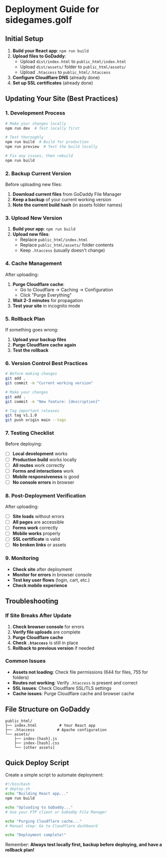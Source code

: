# Deployment Guide for sidegames.golf

## Initial Setup
1. **Build your React app**: `npm run build`
2. **Upload files to GoDaddy**:
   - Upload `dist/index.html` to `public_html/index.html`
   - Upload `dist/assets/` folder to `public_html/assets/`
   - Upload `.htaccess` to `public_html/.htaccess`
3. **Configure Cloudflare DNS** (already done)
4. **Set up SSL certificates** (already done)

## Updating Your Site (Best Practices)

### 1. Development Process
```bash
# Make your changes locally
npm run dev  # Test locally first

# Test thoroughly
npm run build  # Build for production
npm run preview  # Test the build locally

# Fix any issues, then rebuild
npm run build
```

### 2. Backup Current Version
Before uploading new files:
1. **Download current files** from GoDaddy File Manager
2. **Keep a backup** of your current working version
3. **Note the current build hash** (in assets folder names)

### 3. Upload New Version
1. **Build your app**: `npm run build`
2. **Upload new files**:
   - Replace `public_html/index.html`
   - Replace `public_html/assets/` folder contents
   - Keep `.htaccess` (usually doesn't change)

### 4. Cache Management
After uploading:
1. **Purge Cloudflare cache**:
   - Go to Cloudflare → Caching → Configuration
   - Click "Purge Everything"
2. **Wait 2-3 minutes** for propagation
3. **Test your site** in incognito mode

### 5. Rollback Plan
If something goes wrong:
1. **Upload your backup files**
2. **Purge Cloudflare cache again**
3. **Test the rollback**

### 6. Version Control Best Practices
```bash
# Before making changes
git add .
git commit -m "Current working version"

# Make your changes
git add .
git commit -m "New feature: [description]"

# Tag important releases
git tag v1.1.0
git push origin main --tags
```

### 7. Testing Checklist
Before deploying:
- [ ] **Local development** works
- [ ] **Production build** works locally
- [ ] **All routes** work correctly
- [ ] **Forms and interactions** work
- [ ] **Mobile responsiveness** is good
- [ ] **No console errors** in browser

### 8. Post-Deployment Verification
After uploading:
- [ ] **Site loads** without errors
- [ ] **All pages** are accessible
- [ ] **Forms work** correctly
- [ ] **Mobile works** properly
- [ ] **SSL certificate** is valid
- [ ] **No broken links** or assets

### 9. Monitoring
- **Check site** after deployment
- **Monitor for errors** in browser console
- **Test key user flows** (login, cart, etc.)
- **Check mobile experience**

## Troubleshooting

### If Site Breaks After Update
1. **Check browser console** for errors
2. **Verify file uploads** are complete
3. **Purge Cloudflare cache**
4. **Check `.htaccess`** is still in place
5. **Rollback to previous version** if needed

### Common Issues
- **Assets not loading**: Check file permissions (644 for files, 755 for folders)
- **Routes not working**: Verify `.htaccess` is present and correct
- **SSL issues**: Check Cloudflare SSL/TLS settings
- **Cache issues**: Purge Cloudflare cache and browser cache

## File Structure on GoDaddy
```
public_html/
├── index.html          # Your React app
├── .htaccess          # Apache configuration
└── assets/
    ├── index-[hash].js
    ├── index-[hash].css
    └── [other assets]
```

## Quick Deploy Script
Create a simple script to automate deployment:
```bash
#!/bin/bash
# deploy.sh
echo "Building React app..."
npm run build

echo "Uploading to GoDaddy..."
# Use your FTP client or GoDaddy File Manager

echo "Purging Cloudflare cache..."
# Manual step: Go to Cloudflare dashboard

echo "Deployment complete!"
```

Remember: **Always test locally first, backup before deploying, and have a rollback plan!** 